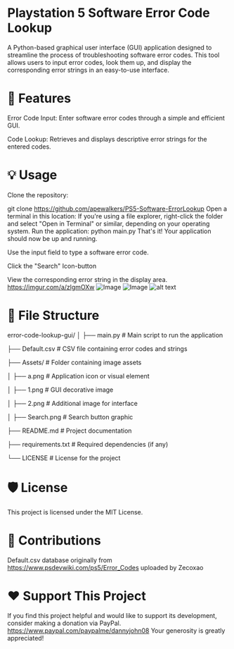 
# Playstation 5 Software Error Code Lookup


A Python-based graphical user interface (GUI) application designed to streamline the process of troubleshooting software error codes. This tool allows users to input error codes, look them up, and display the corresponding error strings in an easy-to-use interface.

# 🚀 Features
Error Code Input: Enter software error codes through a simple and efficient GUI.

Code Lookup: Retrieves and displays descriptive error strings for the entered codes.


# 💡 Usage
Clone the repository:


git clone https://github.com/apewalkers/PS5-Software-ErrorLookup
Open a terminal in this location:
If you're using a file explorer, right-click the folder and select "Open in Terminal" or similar, depending on your operating system.
Run the application:
python main.py
That's it! Your application should now be up and running.


Use the input field to type a software error code.

Click the "Search" Icon-button

View the corresponding error string in the display area.
https://imgur.com/a/zlgmOXw
![Image](https://github.com/user-attachments/assets/f4eb5ee3-f70c-4ee5-8f0e-06ded8a69509)
![Image](https://i.imgur.com/vtkfeJv.png)
![alt text]([https://imgur.com/a/zlgmOXw](https://i.imgur.com/vtkfeJv.png))



# 📂 File Structure
error-code-lookup-gui/
│
├── main.py               # Main script to run the application

├── Default.csv           # CSV file containing error codes and strings

├── Assets/               # Folder containing image assets

│   ├── a.png             # Application icon or visual element

│   ├── 1.png             # GUI decorative image

│   ├── 2.png             # Additional image for interface

│   ├── Search.png        # Search button graphic

├── README.md             # Project documentation

├── requirements.txt      # Required dependencies (if any)

└── LICENSE               # License for the project


# 🛡️ License
This project is licensed under the MIT License.

# 🤝 Contributions
Default.csv database originally from https://www.psdevwiki.com/ps5/Error_Codes uploaded by Zecoxao


# ❤️ Support This Project
If you find this project helpful and would like to support its development, consider making a donation via PayPal. 
https://www.paypal.com/paypalme/dannyjohn08
Your generosity is greatly appreciated!
